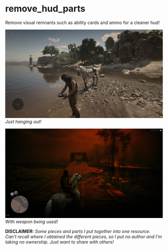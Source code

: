 # remove_hud_parts
Remove visual remnants such as ability cards and ammo for a cleaner hud!

![Sample pic1](https://github.com/Windswept-Horizons/remove_hud_parts/blob/main/pic_without%20weapon.png) _Just hanging out!_

![Sample pic2](https://github.com/Windswept-Horizons/remove_hud_parts/blob/main/pic_with%20weapon.png) _With weapon being used!_

**DISCLAIMER:** 
_Some pieces and parts I put together into one resource. 
Can't recall where I obtained the different pieces, so I put no author and I'm taking no ownership.
Just want to share with others!_
